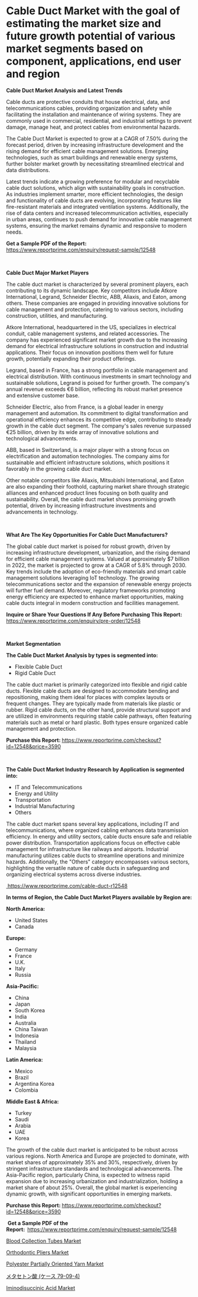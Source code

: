<p><h1>Cable Duct Market with the goal of estimating the market size and future growth potential of various market segments based on component, applications, end user and region</h1></p><p><strong>Cable Duct Market Analysis and Latest Trends</strong></p>
<p><p>Cable ducts are protective conduits that house electrical, data, and telecommunications cables, providing organization and safety while facilitating the installation and maintenance of wiring systems. They are commonly used in commercial, residential, and industrial settings to prevent damage, manage heat, and protect cables from environmental hazards.</p><p>The Cable Duct Market is expected to grow at a CAGR of 7.50% during the forecast period, driven by increasing infrastructure development and the rising demand for efficient cable management solutions. Emerging technologies, such as smart buildings and renewable energy systems, further bolster market growth by necessitating streamlined electrical and data distributions. </p><p>Latest trends indicate a growing preference for modular and recyclable cable duct solutions, which align with sustainability goals in construction. As industries implement smarter, more efficient technologies, the design and functionality of cable ducts are evolving, incorporating features like fire-resistant materials and integrated ventilation systems. Additionally, the rise of data centers and increased telecommunication activities, especially in urban areas, continues to push demand for innovative cable management systems, ensuring the market remains dynamic and responsive to modern needs.</p></p>
<p><strong>Get a Sample PDF of the Report:&nbsp;</strong> <a href="https://www.reportprime.com/enquiry/request-sample/12548">https://www.reportprime.com/enquiry/request-sample/12548</a></p>
<p>&nbsp;</p>
<p><strong>Cable Duct Major Market Players</strong></p>
<p><p>The cable duct market is characterized by several prominent players, each contributing to its dynamic landscape. Key competitors include Atkore International, Legrand, Schneider Electric, ABB, Aliaxis, and Eaton, among others. These companies are engaged in providing innovative solutions for cable management and protection, catering to various sectors, including construction, utilities, and manufacturing.</p><p>Atkore International, headquartered in the US, specializes in electrical conduit, cable management systems, and related accessories. The company has experienced significant market growth due to the increasing demand for electrical infrastructure solutions in construction and industrial applications. Their focus on innovation positions them well for future growth, potentially expanding their product offerings.</p><p>Legrand, based in France, has a strong portfolio in cable management and electrical distribution. With continuous investments in smart technology and sustainable solutions, Legrand is poised for further growth. The company's annual revenue exceeds €6 billion, reflecting its robust market presence and extensive customer base.</p><p>Schneider Electric, also from France, is a global leader in energy management and automation. Its commitment to digital transformation and operational efficiency enhances its competitive edge, contributing to steady growth in the cable duct segment. The company's sales revenue surpassed €25 billion, driven by its wide array of innovative solutions and technological advancements.</p><p>ABB, based in Switzerland, is a major player with a strong focus on electrification and automation technologies. The company aims for sustainable and efficient infrastructure solutions, which positions it favorably in the growing cable duct market.</p><p>Other notable competitors like Aliaxis, Mitsubishi International, and Eaton are also expanding their foothold, capturing market share through strategic alliances and enhanced product lines focusing on both quality and sustainability. Overall, the cable duct market shows promising growth potential, driven by increasing infrastructure investments and advancements in technology.</p></p>
<p>&nbsp;</p>
<p><strong>What Are The Key Opportunities For Cable Duct Manufacturers?</strong></p>
<p><p>The global cable duct market is poised for robust growth, driven by increasing infrastructure development, urbanization, and the rising demand for efficient cable management systems. Valued at approximately $7 billion in 2022, the market is projected to grow at a CAGR of 5.8% through 2030. Key trends include the adoption of eco-friendly materials and smart cable management solutions leveraging IoT technology. The growing telecommunications sector and the expansion of renewable energy projects will further fuel demand. Moreover, regulatory frameworks promoting energy efficiency are expected to enhance market opportunities, making cable ducts integral in modern construction and facilities management.</p></p>
<p><strong>Inquire or Share Your Questions If Any Before Purchasing This Report:</strong> <a href="https://www.reportprime.com/enquiry/pre-order/12548">https://www.reportprime.com/enquiry/pre-order/12548</a></p>
<p>&nbsp;</p>
<p><strong>Market Segmentation</strong></p>
<p><strong>The Cable Duct Market Analysis by types is segmented into:</strong></p>
<p><ul><li>Flexible Cable Duct</li><li>Rigid Cable Duct</li></ul></p>
<p><p>The cable duct market is primarily categorized into flexible and rigid cable ducts. Flexible cable ducts are designed to accommodate bending and repositioning, making them ideal for places with complex layouts or frequent changes. They are typically made from materials like plastic or rubber. Rigid cable ducts, on the other hand, provide structural support and are utilized in environments requiring stable cable pathways, often featuring materials such as metal or hard plastic. Both types ensure organized cable management and protection.</p></p>
<p><strong>Purchase this Report:&nbsp;</strong><a href="https://www.reportprime.com/checkout?id=12548&price=3590">https://www.reportprime.com/checkout?id=12548&price=3590</a></p>
<p>&nbsp;</p>
<p><strong>The Cable Duct Market Industry Research by Application is segmented into:</strong></p>
<p><ul><li>IT and Telecommunications</li><li>Energy and Utility</li><li>Transportation</li><li>Industrial Manufacturing</li><li>Others</li></ul></p>
<p><p>The cable duct market spans several key applications, including IT and telecommunications, where organized cabling enhances data transmission efficiency. In energy and utility sectors, cable ducts ensure safe and reliable power distribution. Transportation applications focus on effective cable management for infrastructure like railways and airports. Industrial manufacturing utilizes cable ducts to streamline operations and minimize hazards. Additionally, the "Others" category encompasses various sectors, highlighting the versatile nature of cable ducts in safeguarding and organizing electrical systems across diverse industries.</p></p>
<p><a href="https://www.reportprime.com/cable-duct-r12548">&nbsp;https://www.reportprime.com/cable-duct-r12548</a></p>
<p><strong>In terms of Region, the Cable Duct Market Players available by Region are:</strong></p>
<p>
    <p> <strong> North America: </strong>
        <ul>
            <li>United States</li>
            <li>Canada</li>
        </ul>
        </p> 
    <p> <strong> Europe: </strong>
        <ul>
            <li>Germany</li>
            <li>France</li>
            <li>U.K.</li>
            <li>Italy</li>
            <li>Russia</li>
        </ul>
        </p> 
    <p> <strong> Asia-Pacific: </strong>
        <ul>
            <li>China</li>
            <li>Japan</li>
            <li>South Korea</li>
            <li>India</li>
            <li>Australia</li>
            <li>China Taiwan</li>
            <li>Indonesia</li>
            <li>Thailand</li>
            <li>Malaysia</li>
        </ul>
        </p> 
    <p> <strong> Latin America: </strong>
        <ul>
            <li>Mexico</li>
            <li>Brazil</li>
            <li>Argentina Korea</li>
            <li>Colombia</li>
        </ul>
        </p> 
    <p> <strong> Middle East & Africa: </strong>
        <ul>
            <li>Turkey</li>
            <li>Saudi</li>
            <li>Arabia</li>
            <li>UAE</li>
            <li>Korea</li>
        </ul>
    </p>
    </p>
<p><p>The growth of the cable duct market is anticipated to be robust across various regions. North America and Europe are projected to dominate, with market shares of approximately 35% and 30%, respectively, driven by stringent infrastructure standards and technological advancements. The Asia-Pacific region, particularly China, is expected to witness rapid expansion due to increasing urbanization and industrialization, holding a market share of about 25%. Overall, the global market is experiencing dynamic growth, with significant opportunities in emerging markets.</p></p>
<p><strong>Purchase this Report: </strong><a href="https://www.reportprime.com/checkout?id=12548&price=3590">https://www.reportprime.com/checkout?id=12548&price=3590</a></p>
<p>&nbsp;<strong>Get a Sample PDF of the Report:&nbsp;&nbsp;</strong><a href="https://www.reportprime.com/enquiry/request-sample/12548">https://www.reportprime.com/enquiry/request-sample/12548</a></p>
<p><strong></strong></p>
<p><p><a href="https://medium.com/@pelloscooterist_44143/the-blood-collection-tubes-market-is-experiencing-higher-than-anticipated-demand-compared-to-c6ccfbe4a447">Blood Collection Tubes Market</a></p><p><a href="https://www.linkedin.com/pulse/what-growth-drivers-orthodontic-pliers-market-comprehensive-sytte?trackingId=bJFPR8KOShu7f7HGjBHe5Q%3D%3D">Orthodontic Pliers Market</a></p><p><a href="https://issuu.com/reportprime-2/docs/polyester-partially-oriented-yarn-m_1160ecf06e0522">Polyester Partially Oriented Yarn Market</a></p><p><a href="https://medium.com/@kw8enloe/metacetonic-acid-cas-79-09-4-market-%E3%81%AE%E3%82%B0%E3%83%AD%E3%83%BC%E3%83%90%E3%83%AB%E5%B8%82%E5%A0%B4%E6%A6%82%E8%A6%81%E3%81%AF-%E4%B8%96%E7%95%8C%E3%81%8A%E3%82%88%E3%81%B3%E4%B8%BB%E8%A6%81%E5%B8%82%E5%A0%B4%E3%81%AB%E3%81%8A%E3%81%91%E3%82%8B%E6%A5%AD%E7%95%8C%E3%81%AB%E5%BD%B1%E9%9F%BF%E3%82%92%E4%B8%8E%E3%81%88%E3%82%8B%E4%B8%BB%E8%A6%81%E3%81%AA%E3%83%88%E3%83%AC%E3%83%B3%E3%83%89%E3%81%AB%E3%81%A4%E3%81%84%E3%81%A6-%E7%8B%AC%E8%87%AA%E3%81%AE%E8%A6%96%E7%82%B9%E3%82%92%E6%8F%90%E4%BE%9B%E3%81%97%E3%81%BE%E3%81%99-87b789dcd6b4">メタセトン酸 (ケース 79-09-4)</a></p><p><a href="https://issuu.com/reportprime-2/docs/iminodisuccinic-acid-market-size-20_0b203806a644a6">Iminodisuccinic Acid Market</a></p></p>